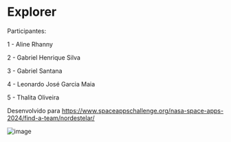 # Explorer

Participantes:

1 - Aline Rhanny

2 - Gabriel Henrique Silva

3 - Gabriel Santana

4 - Leonardo José Garcia Maia

5 - Thalita Oliveira

Desenvolvido para https://www.spaceappschallenge.org/nasa-space-apps-2024/find-a-team/nordestelar/

![image](https://github.com/user-attachments/assets/35e50d51-6e09-4118-a7fd-43c0a29b4b39)
